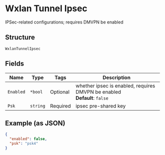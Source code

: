 
# Wxlan Tunnel Ipsec

IPSec-related configurations; requires DMVPN be enabled

## Structure

`WxlanTunnelIpsec`

## Fields

| Name | Type | Tags | Description |
|  --- | --- | --- | --- |
| `Enabled` | `*bool` | Optional | whether ipsec is enabled, requires DMVPN be enabled<br>**Default**: `false` |
| `Psk` | `string` | Required | ipsec pre-shared key |

## Example (as JSON)

```json
{
  "enabled": false,
  "psk": "psk4"
}
```

